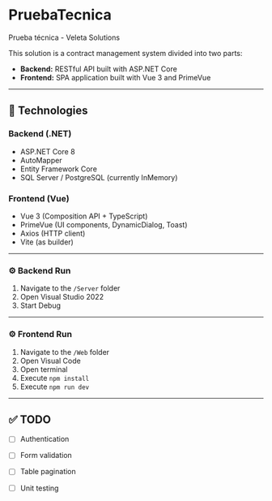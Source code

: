 # PruebaTecnica
Prueba técnica - Veleta Solutions

This solution is a contract management system divided into two parts:

- **Backend:** RESTful API built with ASP.NET Core  
- **Frontend:** SPA application built with Vue 3 and PrimeVue

---

## 🚀 Technologies

### Backend (.NET)

- ASP.NET Core 8  
- AutoMapper  
- Entity Framework Core  
- SQL Server / PostgreSQL (currently InMemory)

### Frontend (Vue)

- Vue 3 (Composition API + TypeScript)  
- PrimeVue (UI components, DynamicDialog, Toast)  
- Axios (HTTP client)  
- Vite (as builder)

---
### ⚙️ Backend Run

1. Navigate to the `/Server` folder  
2. Open Visual Studio 2022   
2. Start Debug   

---
### ⚙️ Frontend Run

1. Navigate to the `/Web` folder  
2. Open Visual Code   
3. Open terminal 
4. Execute `npm install`
5. Execute `npm run dev`  

---
## ✅ TODO

- [ ] Authentication
- [ ] Form validation
- [ ] Table pagination
- [ ] Unit testing

